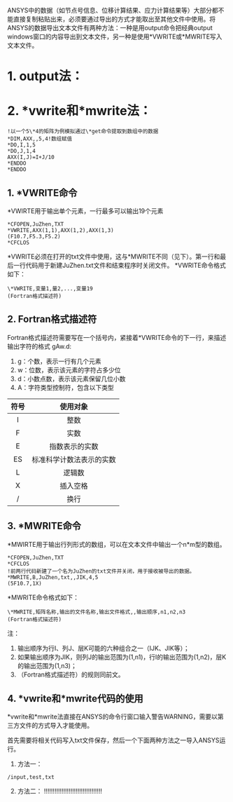 ANSYS中的数据（如节点号信息、位移计算结果、应力计算结果等）大部分都不能直接复制粘贴出来，必须要通过导出的方式才能取出至其他文件中使用。将ANSYS的数据导出文本文件有两种方法：一种是用output命令把经典output windows窗口的内容导出到文本文件，另一种是使用\*VWRITE或\*MWRITE写入文本文件。
# 1. output法：




# 2. \*vwrite和\*mwrite法：
```
!以一个5\*4的矩阵为例模拟通过\*get命令提取到数组中的数据
*DIM,AXX,,5,4!数组赋值
*DO,I,1,5
*DO,J,1,4
AXX(I,J)=I+J/10
*ENDDO
*ENDDO
```
## 1. \*VWRITE命令
\*VWIRTE用于输出单个元素，一行最多可以输出19个元素
```
*CFOPEN,JuZhen,TXT
*VWRITE,AXX(1,1),AXX(1,2),AXX(1,3)
(F10.7,F5.3,F5.2)
*CFCLOS
```
\*VWRITE必须在打开的txt文件中使用，这与\*MWRITE不同（见下）。第一行和最后一行代码用于新建JuZhen.txt文件和结束程序时关闭文件。
\*VWRITE命令格式如下：
```
\*VWRITE,变量1,量2,...,变量19
(Fortran格式描述符)
```
## 2. Fortran格式描述符
Fortran格式描述符需要写在一个括号内，紧接着\*VWRITE命令的下一行，来描述输出字符的格式
gAw.d:
1. g：个数，表示一行有几个元素
2. w：位数，表示该元素的字符占多少位
3. d：小数点数，表示该元素保留几位小数
4. A：字符类型控制符，包含以下类型

|符号 | 使用对象|
|:---: | :---:|
|I | 整数|
|F | 实数|
|E | 指数表示的实数|
|ES | 标准科学计数法表示的实数|
|L | 逻辑数|
|X | 插入空格|
|/ |换行|

## 3. \*MWRITE命令
\*MWIRTE用于输出行列形式的数组，可以在文本文件中输出一个n\*m型的数组。
```
*CFOPEN,JuZhen,TXT
*CFCLOS
!前两行代码新建了一个名为JuZhen的txt文件并关闭，用于接收被导出的数据。
*MWRITE,B,JuZhen,txt,,JIK,4,5
(5F10.7,1X)
```
\*MWRITE命令格式如下：
```
\*MWRITE,矩阵名称,输出的文件名称,输出文件格式,,输出顺序,n1,n2,n3
(Fortran格式描述符)
```
注：
1. 输出顺序为行I、列J、层K可能的六种组合之一（IJK、JIK等）；
2. 如果输出顺序为JIK，则列J的输出范围为(1,n1)，行I的输出范围为(1,n2)，层K的输出范围为(1,n3)；
3. （Fortran格式描述符）的规则同前文。
## 4. \*vwrite和\*mwrite代码的使用
\*vwrite和\*mwrite法直接在ANSYS的命令行窗口输入警告WARNING，需要以第三方文件的方式导入才能使用。

首先需要将相关代码写入txt文件保存，然后一个下面两种方法之一导入ANSYS运行。
1. 方法一：
```
/input,test,txt
```
2. 方法二：
!!!!!!!!!!!!!!!!!!!!!!!!!!!!!!!!!
